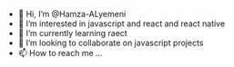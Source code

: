 - 👋 Hi, I’m @Hamza-ALyemeni
- 👀 I’m interested in javascript and react and react native
- 🌱 I’m currently learning raect
- 💞️ I’m looking to collaborate on javascript projects
- 📫 How to reach me ...

<!---
Hamza-ALyemeni/Hamza-ALyemeni is a ✨ special ✨ repository because its `README.md` (this file) appears on your GitHub profile.
You can click the Preview link to take a look at your changes.
--->
